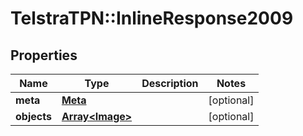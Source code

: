 # TelstraTPN::InlineResponse2009

## Properties
Name | Type | Description | Notes
------------ | ------------- | ------------- | -------------
**meta** | [**Meta**](Meta.md) |  | [optional] 
**objects** | [**Array&lt;Image&gt;**](Image.md) |  | [optional] 


